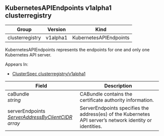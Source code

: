 ## KubernetesAPIEndpoints v1alpha1 clusterregistry

Group        | Version     | Kind
------------ | ---------- | -----------
clusterregistry | v1alpha1 | KubernetesAPIEndpoints



KubernetesAPIEndpoints represents the endpoints for one and only one Kubernetes API server.

<aside class="notice">
Appears In:

<ul> 
<li><a href="#clusterspec-v1alpha1-clusterregistry">ClusterSpec clusterregistry/v1alpha1</a></li>
</ul></aside>

Field        | Description
------------ | -----------
caBundle <br /> *string*    | CABundle contains the certificate authority information.
serverEndpoints <br /> *[ServerAddressByClientCIDR](#serveraddressbyclientcidr-v1alpha1-clusterregistry) array*    | ServerEndpoints specifies the address(es) of the Kubernetes API server’s network identity or identities.

